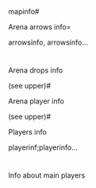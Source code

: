 mapinfo#

Arena arrows info=

arrowsinfo, arrowsinfo...
#

Arena drops info

(see upper)#

Arena player info

(see upper)#

Players info

playerinf;playerinfo...
#

Info about main players
